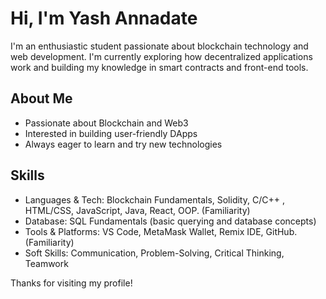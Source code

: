 # Hi, I'm Yash Annadate

I'm an enthusiastic student passionate about blockchain technology and web development. I'm currently exploring how decentralized applications work and building my knowledge in smart contracts and front-end tools.

## About Me

- Passionate about Blockchain and Web3
- Interested in building user-friendly DApps
- Always eager to learn and try new technologies

## Skills

- Languages & Tech: Blockchain Fundamentals, Solidity, C/C++ , HTML/CSS, JavaScript, Java,
React, OOP. (Familiarity)
- Database: SQL Fundamentals (basic querying and database concepts)
- Tools & Platforms: VS Code, MetaMask Wallet, Remix IDE, GitHub. (Familiarity)
- Soft Skills: Communication, Problem-Solving, Critical Thinking, Teamwork

Thanks for visiting my profile!

